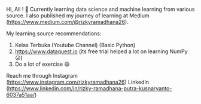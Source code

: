 Hi, All ! :wave:
Currently learning data science and machine learning from various source. I also published my journey of learning at Medium (https://www.medium.com/@rizkyramadhana26).

My learning source recommendations:
1. Kelas Terbuka (Youtube Channel) (Basic Python)
2. https://www.dataquest.io (its free trial helped a lot on learning NumPy :stuck_out_tongue_winking_eye:)
3. Do a lot of exercise :smile:

Reach me through 
Instagram (https://www.instagram.com/rizkyramadhana26)
LinkedIn (https://www.linkedin.com/in/rizky-ramadhana-putra-kusnaryanto-6037a51aa/)
